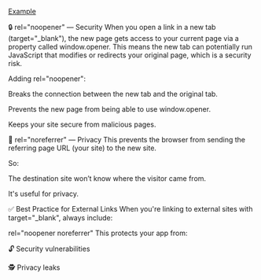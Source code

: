 <a href="https://example.com" target="_blank" rel="noopener noreferrer">Example</a>

🔒 rel="noopener" — Security
When you open a link in a new tab (target="_blank"), the new page gets access to your current page via a property called window.opener.
This means the new tab can potentially run JavaScript that modifies or redirects your original page, which is a security risk.

Adding rel="noopener":

Breaks the connection between the new tab and the original tab.

Prevents the new page from being able to use window.opener.

Keeps your site secure from malicious pages.

🔐 rel="noreferrer" — Privacy
This prevents the browser from sending the referring page URL (your site) to the new site.

So:

The destination site won’t know where the visitor came from.

It's useful for privacy.

✅ Best Practice for External Links
When you're linking to external sites with target="_blank", always include:

rel="noopener noreferrer"
This protects your app from:

🔓 Security vulnerabilities

🕵️ Privacy leaks

